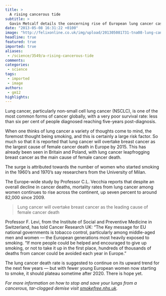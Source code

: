 ```yaml
---
title: >
  A rising cancerous tide
subtitle: >
  Gavin Metcalf details the concerning rise of European lung cancer cases
date: "2013-05-08 16:31:22 +0100"
image: "http://felixonline.co.uk/img/upload/201305081731-tna08-lung-cancer-008.jpg"
headline: true
featured: true
imported: true
aliases:
 - /science/3549/a-rising-cancerous-tide
comments:
categories:
 - science
tags:
 - imported
 - image
authors:
 - gm12
highlights:
---
```


Lung cancer, particularly non-small cell lung cancer (NSCLC), is one of the most common forms of cancer globally, with a very poor survival rate: less than six per cent of people diagnosed reaching five-years post-diagnosis.

When one thinks of lung cancer a variety of thoughts come to mind, the foremost thought being smoking, and this is certainly a large risk factor. So much so that it is reported that lung cancer will overtake breast cancer as the largest cause of female cancer death in Europe by 2015. This has already been seen in Britain and Poland, with lung cancer leapfrogging breast cancer as the main cause of female cancer death.

The surge is attributed towards the number of women who started smoking in the 1960’s and 1970’s say researchers from the University of Milan.

The Europe-wide study by Professor C.L. Vecchia reports that despite an overall decline in cancer deaths, mortality rates from lung cancer among women continues to rise across the continent, up seven percent to around 82,000 since 2009.

> Lung cancer will overtake breast cancer as the leading cause of female cancer death

Professor F. Levi, from the Institute of Social and Preventive Medicine in Switzerland, has told Cancer Research UK: “The Key message for EU national governments is tobacco control, particularly among middle-aged men and women — the European generations most heavily exposed to smoking.
 “If more people could be helped and encouraged to give up smoking, or not to take it up in the first place, hundreds of thousands of deaths from cancer could be avoided each year in Europe.”

The lung cancer death rate is suggested to continue on its upward trend for the next few years — but with fewer young European women now starting to smoke, it should plateau sometime after 2020. There is hope yet.

_For more information on how to stop and save your lungs from a cancerous, tar-clogged demise visit [smokefree.nhs.uk](http://smokefree.nhs.uk)._
